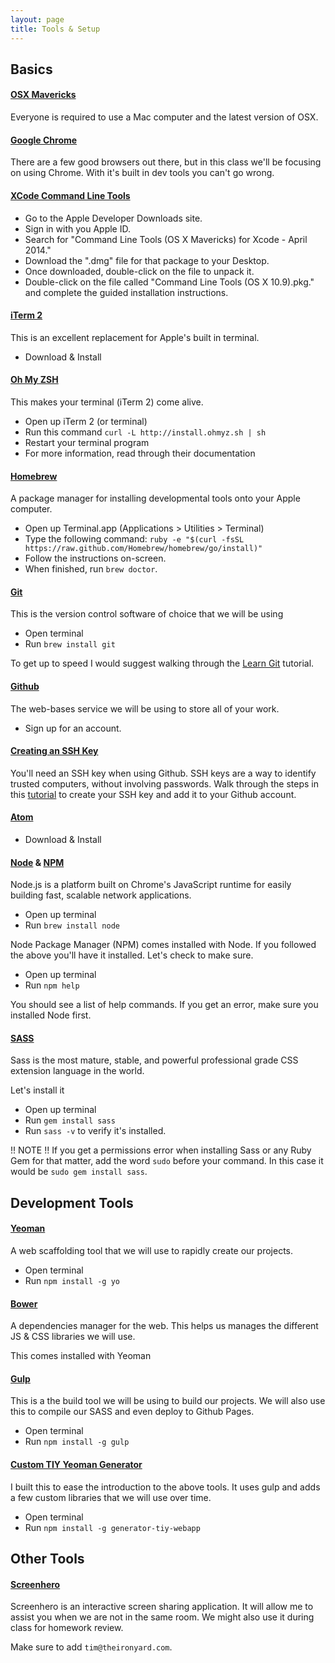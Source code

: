 ```yaml
---
layout: page
title: Tools & Setup
---
```


## Basics

#### [OSX Mavericks](https://www.apple.com/osx/)

Everyone is required to use a Mac computer and the latest version of OSX.

#### [Google Chrome](https://www.google.com/intl/en/chrome/browser/)

There are a few good browsers out there, but in this class we'll be focusing on using Chrome. With it's built in dev tools you can't go wrong.

#### [XCode Command Line Tools](https://developer.apple.com/xcode/)

* Go to the Apple Developer Downloads site.
* Sign in with you Apple ID.
* Search for "Command Line Tools (OS X Mavericks) for Xcode - April 2014."
* Download the ".dmg" file for that package to your Desktop.
* Once downloaded, double-click on the file to unpack it.
* Double-click on the file called "Command Line Tools (OS X 10.9).pkg." and complete the guided installation instructions.

#### [iTerm 2](http://www.iterm2.com/)

This is an excellent replacement for Apple's built in terminal.

* Download & Install

#### [Oh My ZSH](http://ohmyz.sh/)

This makes your terminal (iTerm 2) come alive.

* Open up iTerm 2 (or terminal)
* Run this command `curl -L http://install.ohmyz.sh | sh`
* Restart your terminal program
* For more information, read through their documentation


#### [Homebrew](http://brew.sh/)

A package manager for installing developmental tools onto your Apple computer.

* Open up Terminal.app (Applications > Utilities > Terminal)
* Type the following command:
`ruby -e "$(curl -fsSL https://raw.github.com/Homebrew/homebrew/go/install)"`
* Follow the instructions on-screen.
* When finished, run `brew doctor`.


#### [Git](http://git-scm.com/)

This is the version control software of choice that we will be using

* Open terminal
* Run `brew install git`

To get up to speed I would suggest walking through the [Learn Git](https://try.github.io) tutorial.

#### [Github](http://github.com)

The web-bases service we will be using to store all of your work.

* Sign up for an account.

#### [Creating an SSH Key](https://help.github.com/articles/generating-ssh-keys)

You'll need an SSH key when using Github. SSH keys are a way to identify trusted computers, without involving passwords. Walk through the steps in this [tutorial](https://help.github.com/articles/generating-ssh-keys) to create your SSH key and add it to your Github account.

#### [Atom](http://www.atom.io)

* Download & Install

#### [Node](http://nodejs.org/) & [NPM](https://www.npmjs.org/)

Node.js is a platform built on Chrome's JavaScript runtime for easily building fast, scalable network applications.

* Open up terminal
* Run `brew install node`

Node Package Manager (NPM) comes installed with Node. If you followed the above you'll have it installed. Let's check to make sure.

* Open up terminal
* Run `npm help`

You should see a list of help commands. If you get an error, make sure you installed Node first.

#### [SASS](http://sass-lang.com/)

Sass is the most mature, stable, and powerful professional grade CSS extension language in the world.

Let's install it

* Open up terminal
* Run `gem install sass`
* Run `sass -v` to verify it's installed.

!! NOTE !! If you get a permissions error when installing Sass or any Ruby Gem for that matter, add the word `sudo` before your command. In this case it would be `sudo gem install sass`.

## Development Tools

#### [Yeoman](http://yeoman.io/)

A web scaffolding tool that we will use to rapidly create our projects.

* Open terminal
* Run `npm install -g yo`

#### [Bower](http://bower.io/)

A dependencies manager for the web. This helps us manages the different JS & CSS libraries we will use.

This comes installed with Yeoman

#### [Gulp](http://gulpjs.com/)

This is a the build tool we will be using to build our projects. We will also use this to compile our SASS and even deploy to Github Pages.

* Open terminal
* Run `npm install -g gulp`

#### [Custom TIY Yeoman Generator](https://github.com/twhitacre/generator-tiy-webapp)

I built this to ease the introduction to the above tools. It uses gulp and adds a few custom libraries that we will use over time.

* Open terminal
* Run `npm install -g generator-tiy-webapp`


## Other Tools

#### [Screenhero](http://screenhero.com)

Screenhero is an interactive screen sharing application. It will allow me to assist you when we are not in the same room. We might also use it during class for homework review.

Make sure to add `tim@theironyard.com`.
